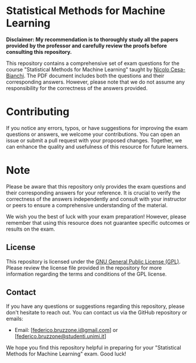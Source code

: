 # Statistical Methods for Machine Learning

**Disclaimer: My recommendation is to thoroughly study all the papers provided by the professor and carefully review the proofs before consulting this repository.**

This repository contains a comprehensive set of exam questions for the course "Statistical Methods for Machine Learning" taught by [Nicolo Cesa-Bianchi](https://cesa-bianchi.di.unimi.it/MSA/index_22-23.html). The PDF document includes both the questions and their corresponding answers. However, please note that we do not assume any responsibility for the correctness of the answers provided.

# Contributing
If you notice any errors, typos, or have suggestions for improving the exam questions or answers, we welcome your contributions. You can open an issue or submit a pull request with your proposed changes. Together, we can enhance the quality and usefulness of this resource for future learners.

# Note
Please be aware that this repository only provides the exam questions and their corresponding answers for your reference. It is crucial to verify the correctness of the answers independently and consult with your instructor or peers to ensure a comprehensive understanding of the material.

We wish you the best of luck with your exam preparation! However, please remember that using this resource does not guarantee specific outcomes or results on the exam.

## License

This repository is licensed under the [GNU General Public License (GPL)](https://www.gnu.org/licenses/gpl-3.0.html). Please review the license file provided in the repository for more information regarding the terms and conditions of the GPL license.

## Contact

If you have any questions or suggestions regarding this repository, please don't hesitate to reach out. You can contact us via the GitHub repository or emails:
- Email: [federico.bruzzone.i@gmail.com] or [federico.bruzzone@studenti.unimi.it]

We hope you find this repository helpful in preparing for your "Statistical Methods for Machine Learning" exam. Good luck!

